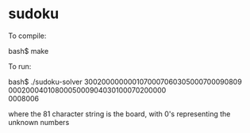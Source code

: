 # sudoku

To compile:

bash$ make

To run:

bash$ ./sudoku-solver 3002000000001070007060305000700090809\
                      0002000401080005000904030100070200000\
                      0008006

  where the 81 character string is the board, with 0's representing the unknown numbers
